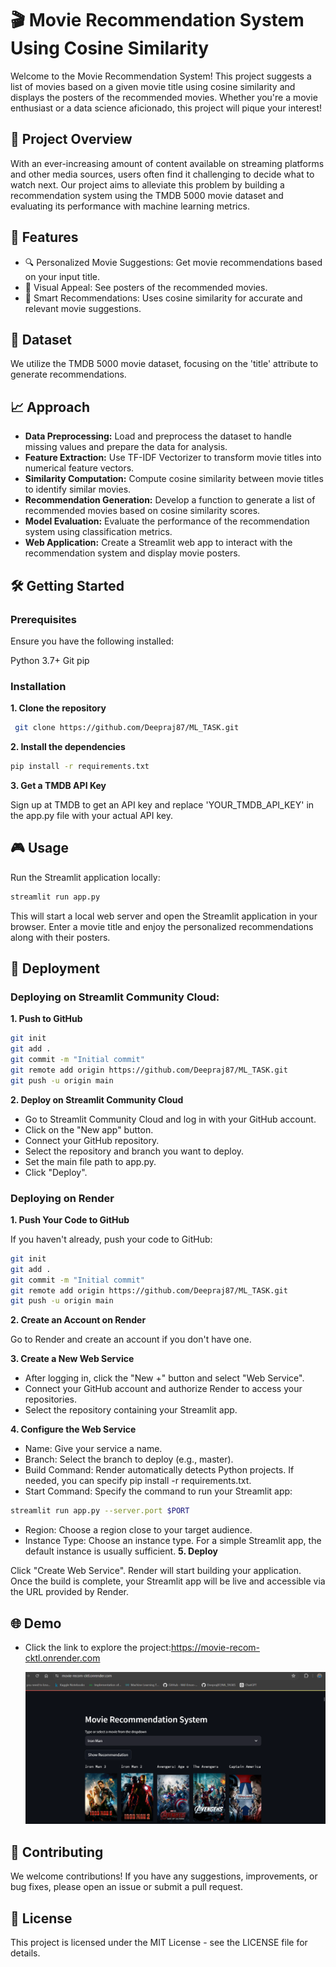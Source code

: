 # 🎬 Movie Recommendation System Using Cosine Similarity
Welcome to the Movie Recommendation System! This project suggests a list of movies based on a given movie title using cosine similarity and displays the posters of the recommended movies. Whether you're a movie enthusiast or a data science aficionado, this project will pique your interest!

## 🌟 Project Overview
With an ever-increasing amount of content available on streaming platforms and other media sources, users often find it challenging to decide what to watch next. Our project aims to alleviate this problem by building a recommendation system using the TMDB 5000 movie dataset and evaluating its performance with machine learning metrics.

## 🚀 Features
- 🔍 Personalized Movie Suggestions: Get movie recommendations based on your input title.
- 🎨 Visual Appeal: See posters of the recommended movies.
- 🧠 Smart Recommendations: Uses cosine similarity for accurate and relevant movie suggestions.

## 📁 Dataset
We utilize the TMDB 5000 movie dataset, focusing on the 'title' attribute to generate recommendations.

## 📈 Approach
- **Data Preprocessing:** Load and preprocess the dataset to handle missing values and prepare the data for analysis.
- **Feature Extraction:** Use TF-IDF Vectorizer to transform movie titles into numerical feature vectors.
- **Similarity Computation:** Compute cosine similarity between movie titles to identify similar movies.
- **Recommendation Generation:** Develop a function to generate a list of recommended movies based on cosine similarity scores.
- **Model Evaluation:** Evaluate the performance of the recommendation system using classification metrics.
- **Web Application:** Create a Streamlit web app to interact with the recommendation system and display movie posters.

## 🛠️ Getting Started
### Prerequisites
Ensure you have the following installed:

Python 3.7+
Git
pip
### Installation
**1. Clone the repository**

```bash
 git clone https://github.com/Deepraj87/ML_TASK.git
```
**2. Install the dependencies**

```bash
pip install -r requirements.txt
```
**3. Get a TMDB API Key**

Sign up at TMDB to get an API key and replace 'YOUR_TMDB_API_KEY' in the app.py file with your actual API key.


## 🎮 Usage
Run the Streamlit application locally:
```bash
streamlit run app.py
```

This will start a local web server and open the Streamlit application in your browser. Enter a movie title and enjoy the personalized recommendations along with their posters.

## 🚀 Deployment
### Deploying on Streamlit Community Cloud:
  **1. Push to GitHub**
```bash
git init
git add .
git commit -m "Initial commit"
git remote add origin https://github.com/Deepraj87/ML_TASK.git
git push -u origin main
```
**2. Deploy on Streamlit Community Cloud**

- Go to Streamlit Community Cloud and log in with your GitHub account.
- Click on the "New app" button.
- Connect your GitHub repository.
- Select the repository and branch you want to deploy.
- Set the main file path to app.py.
- Click "Deploy".

### Deploying on Render

**1. Push Your Code to GitHub**

If you haven't already, push your code to GitHub:


```bash
git init
git add .
git commit -m "Initial commit"
git remote add origin https://github.com/Deepraj87/ML_TASK.git
git push -u origin main
```

**2. Create an Account on Render**

Go to Render and create an account if you don't have one.

**3. Create a New Web Service**

- After logging in, click the "New +" button and select "Web Service".
- Connect your GitHub account and authorize Render to access your repositories.
- Select the repository containing your Streamlit app.

**4. Configure the Web Service**

- Name: Give your service a name.
- Branch: Select the branch to deploy (e.g., master).
- Build Command: Render automatically detects Python projects. If needed, you can specify pip install -r requirements.txt.
- Start Command: Specify the command to run your Streamlit app:


```bash
streamlit run app.py --server.port $PORT
```

- Region: Choose a region close to your target audience.
- Instance Type: Choose an instance type. For a simple Streamlit app, the default instance is usually sufficient.
**5. Deploy**

Click "Create Web Service". Render will start building your application. Once the build is complete, your Streamlit app will be live and accessible via the URL provided by Render.

## 🌐 Demo

- Click the link to explore the project:https://movie-recom-cktl.onrender.com


  ![image](https://github.com/Deepraj87/ML_TASK/blob/main/Movie%20Recommendation%20System/Demo/Demo_3.png)





## 🤝 Contributing
We welcome contributions! If you have any suggestions, improvements, or bug fixes, please open an issue or submit a pull request.


## 📄 License
This project is licensed under the MIT License - see the LICENSE file for details.











